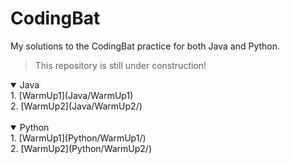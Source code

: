 # CodingBat
My solutions to the CodingBat practice for both Java and Python.
> This repository is still under construction!

<details open>
  <summary>Java</summary>
  1. [WarmUp1](Java/WarmUp1)
  <br>
  2. [WarmUp2](Java/WarmUp2/)
  <br>
</details>
<br>
<details open>
  <summary>Python</summary>
  1. [WarmUp1](Python/WarmUp1/)
  <br>
  2. [WarmUp2](Python/WarmUp2/)
  <br>
</details>
